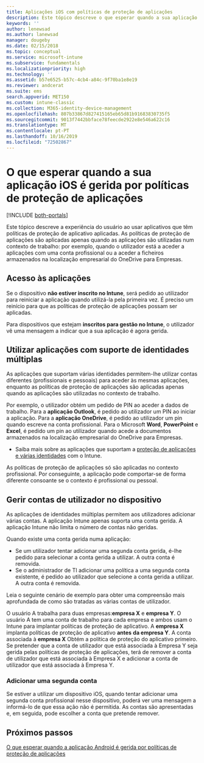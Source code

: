 ```yaml
---
title: Aplicações iOS com políticas de proteção de aplicações
description: Este tópico descreve o que esperar quando a sua aplicação iOS é gerida por políticas de proteção de aplicações.
keywords: ''
author: lenewsad
ms.author: lanewsad
manager: dougeby
ms.date: 02/15/2018
ms.topic: conceptual
ms.service: microsoft-intune
ms.subservice: fundamentals
ms.localizationpriority: high
ms.technology: ''
ms.assetid: b57e6525-b57c-4cb4-a84c-9f70ba1e8e19
ms.reviewer: andcerat
ms.suite: ems
search.appverid: MET150
ms.custom: intune-classic
ms.collection: M365-identity-device-management
ms.openlocfilehash: 807b33867d827415165eb65d81b91683830735f5
ms.sourcegitcommit: 9013f7442bbface78feecde2922e8e546a622c16
ms.translationtype: MT
ms.contentlocale: pt-PT
ms.lasthandoff: 10/16/2019
ms.locfileid: "72502867"
---
```

# <a name="what-to-expect-when-your-ios-app-is-managed-by-app-protection-policies"></a>O que esperar quando a sua aplicação iOS é gerida por políticas de proteção de aplicações

[!INCLUDE [both-portals](../../intune-classic/includes/note-for-both-portals.md)]

 Este tópico descreve a experiência do usuário ao usar aplicativos que têm políticas de proteção de aplicativo aplicadas. As políticas de proteção de aplicações são aplicadas apenas quando as aplicações são utilizadas num contexto de trabalho: por exemplo, quando o utilizador está a aceder a aplicações com uma conta profissional ou a aceder a ficheiros armazenados na localização empresarial do OneDrive para Empresas.

## <a name="access-apps"></a>Acesso às aplicações

Se o dispositivo **não estiver inscrito no Intune**, será pedido ao utilizador para reiniciar a aplicação quando utilizá-la pela primeira vez. É preciso um reinício para que as políticas de proteção de aplicações possam ser aplicadas.

<!--- The following screenshot from the Skype app illustrates this restart request: --->


<!---  ![Screenshot of the iOS device showing PIN prompt](./media/end-user-mam-apps-ios/iOS_AppPINPrompt.png) --->

Para dispositivos que estejam **inscritos para gestão no Intune**, o utilizador vê uma mensagem a indicar que a sua aplicação é agora gerida.

## <a name="use-apps-with-multi-identity-support"></a>Utilizar aplicações com suporte de identidades múltiplas

As aplicações que suportam várias identidades permitem-lhe utilizar contas diferentes (profissionais e pessoais) para aceder às mesmas aplicações, enquanto as políticas de proteção de aplicações são aplicadas apenas quando as aplicações são utilizadas no contexto de trabalho.  

Por exemplo, o utilizador obtém um pedido de PIN ao aceder a dados de trabalho. Para a **aplicação Outlook**, é pedido ao utilizador um PIN ao iniciar a aplicação. Para a **aplicação OneDrive**, é pedido ao utilizador um pin quando escreve na conta profissional.  Para o Microsoft **Word**, **PowerPoint** e **Excel**, é pedido um pin ao utilizador quando acede a documentos armazenados na localização empresarial do OneDrive para Empresas.

- Saiba mais sobre as aplicações que suportam a [proteção de aplicações e várias identidades](https://www.microsoft.com/cloud-platform/microsoft-intune-apps) com o Intune.

As políticas de proteção de aplicações só são aplicadas no contexto profissional. Por conseguinte, a aplicação pode comportar-se de forma diferente consoante se o contexto é profissional ou pessoal.

## <a name="manage-user-accounts-on-the-device"></a>Gerir contas de utilizador no dispositivo

As aplicações de identidades múltiplas permitem aos utilizadores adicionar várias contas.  A aplicação Intune apenas suporta uma conta gerida.  A aplicação Intune não limita o número de contas não geridas.

Quando existe uma conta gerida numa aplicação:
* Se um utilizador tentar adicionar uma segunda conta gerida, é-lhe pedido para selecionar a conta gerida a utilizar.  A outra conta é removida.
* Se o administrador de TI adicionar uma política a uma segunda conta existente, é pedido ao utilizador que selecione a conta gerida a utilizar.  A outra conta é removida.

Leia o seguinte cenário de exemplo para obter uma compreensão mais aprofundada de como são tratadas as várias contas de utilizador.

O usuário A trabalha para duas empresas:**empresa X** e **empresa Y**. O usuário A tem uma conta de trabalho para cada empresa e ambos usam o Intune para implantar políticas de proteção de aplicativo. A **empresa X** implanta políticas de proteção de aplicativo **antes** **da empresa Y**. A conta associada à **empresa X** Obtém a política de proteção do aplicativo primeiro. Se pretender que a conta de utilizador que está associada à Empresa Y seja gerida pelas políticas de proteção de aplicações, terá de remover a conta de utilizador que está associada à Empresa X e adicionar a conta de utilizador que está associada à Empresa Y.

### <a name="add-a-second-account"></a>Adicionar uma segunda conta

Se estiver a utilizar um dispositivo iOS, quando tentar adicionar uma segunda conta profissional nesse dispositivo, poderá ver uma mensagem a informá-lo de que essa ação não é permitida. As contas são apresentadas e, em seguida, pode escolher a conta que pretende remover.

## <a name="next-steps"></a>Próximos passos
[O que esperar quando a aplicação Android é gerida por políticas de proteção de aplicações](end-user-mam-apps-android.md)
